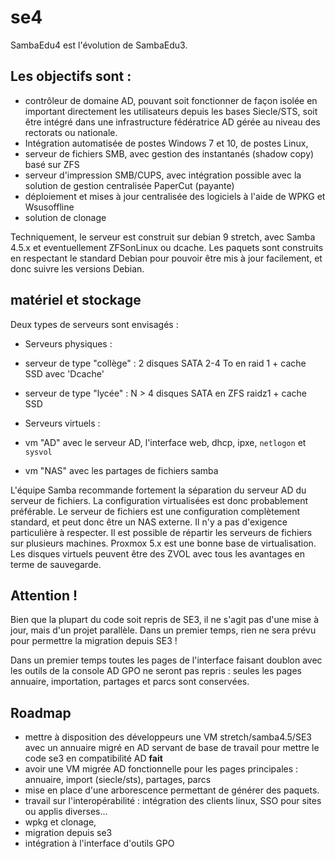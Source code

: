 # se4

SambaEdu4 est l'évolution de SambaEdu3.


## Les objectifs sont : 

* contrôleur de domaine AD, pouvant soit fonctionner de façon isolée en important directement les utilisateurs depuis les bases Siecle/STS, soit être intégré dans une infrastructure fédératrice AD gérée au niveau des rectorats ou nationale.
* Intégration automatisée de postes Windows 7 et 10, de postes Linux,
* serveur de fichiers SMB, avec gestion des instantanés (shadow copy) basé sur ZFS 
* serveur d'impression SMB/CUPS, avec intégration possible avec la solution de gestion centralisée PaperCut (payante)
* déploiement et mises à jour centralisée des logiciels à l'aide de WPKG et Wsusoffline
* solution de clonage

Techniquement, le  serveur est construit sur debian 9 stretch, avec Samba 4.5.x et eventuellement ZFSonLinux ou dcache. Les paquets sont construits en respectant le standard Debian pour pouvoir être mis à jour facilement, et donc suivre les versions Debian. 

## matériel et stockage
Deux types de serveurs sont envisagés : 

* Serveurs physiques :

 * serveur de type "collège" : 2 disques SATA 2-4 To en raid 1 + cache SSD avec 'Dcache' 
 * serveur de type "lycée" : N > 4 disques SATA en ZFS raidz1 + cache SSD

* Serveurs virtuels : 

 * vm "AD" avec le serveur AD, l'interface web, dhcp, ipxe, `netlogon` et `sysvol`
 * vm "NAS" avec les partages de fichiers samba

L'équipe Samba recommande fortement la séparation du serveur AD du serveur de fichiers. La configuration virtualisées est donc probablement préférable. Le serveur de fichiers est une configuration complètement standard, et peut donc être un NAS externe. Il n'y a pas d'exigence particulière à respecter. Il est possible de répartir les serveurs de fichiers sur plusieurs machines. 
Proxmox 5.x est une bonne base de virtualisation. Les disques virtuels peuvent être des ZVOL avec tous les avantages en terme de sauvegarde.

## Attention !

Bien que la plupart du code soit repris de SE3, il ne s'agit pas d'une mise à jour, mais d'un projet parallèle. Dans un premier temps, rien ne sera prévu pour permettre la migration depuis SE3 ! 

Dans un premier temps toutes les pages de l'interface faisant doublon avec les outils de la console AD GPO ne seront pas repris : seules les pages annuaire, importation, partages et parcs sont conservées. 

## Roadmap 
* mettre à disposition des développeurs une VM stretch/samba4.5/SE3 avec un annuaire migré en AD servant de base de travail pour mettre le code se3 en compatibilité AD **fait**
* avoir une VM migrée AD fonctionnelle pour les pages principales : annuaire, import (siecle/sts), partages, parcs 
* mise en place d'une arborescence permettant de générer des paquets.
* travail sur l'interopérabilité : intégration des clients linux, SSO pour sites ou applis diverses...
* wpkg et clonage,
* migration depuis se3
* intégration à l'interface d'outils GPO
